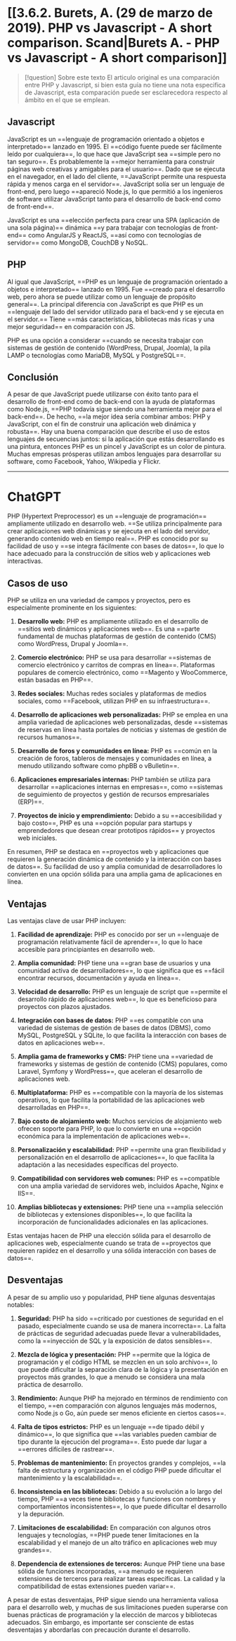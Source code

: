 # [[3.6.2. Burets, A. (29 de marzo de 2019). PHP vs Javascript - A short comparison. Scand|Burets A. - PHP vs Javascript - A short comparison]]

> [!question] Sobre este texto
> El articulo original es una comparación entre PHP y Javascript, si bien esta guía no tiene una nota especifica de Javascript, esta comparación puede ser esclarecedora respecto al ámbito en el que se emplean.
## Javascript
JavaScript es un ==lenguaje de programación orientado a objetos e interpretado== lanzado en 1995. El ==código fuente puede ser fácilmente leído por cualquiera==, lo que hace que JavaScript sea ==simple pero no tan seguro==. Es probablemente la ==mejor herramienta para construir páginas web creativas y amigables para el usuario==. Dado que se ejecuta en el navegador, en el lado del cliente, ==JavaScript permite una respuesta rápida y menos carga en el servidor==. JavaScript solía ser un lenguaje de front-end, pero luego ==apareció Node.js, lo que permitió a los ingenieros de software utilizar JavaScript tanto para el desarrollo de back-end como de front-end==.

JavaScript es una ==elección perfecta para crear una SPA (aplicación de una sola página)== dinámica ==y para trabajar con tecnologías de front-end== como AngularJS y ReactJS, ==así como con tecnologías de servidor== como MongoDB, CouchDB y NoSQL.
## PHP
Al igual que JavaScript, ==PHP es un lenguaje de programación orientado a objetos e interpretado== lanzado en 1995. Fue ==creado para el desarrollo web, pero ahora se puede utilizar como un lenguaje de propósito general==. La principal diferencia con JavaScript es que PHP es un ==lenguaje del lado del servidor utilizado para el back-end y se ejecuta en el servidor.== Tiene ==más características, bibliotecas más ricas y una mejor seguridad== en comparación con JS.

PHP es una opción a considerar ==cuando se necesita trabajar con sistemas de gestión de contenido (WordPress, Drupal, Joomla), la pila LAMP o tecnologías como MariaDB, MySQL y PostgreSQL==.
## Conclusión
A pesar de que JavaScript puede utilizarse con éxito tanto para el desarrollo de front-end como de back-end con la ayuda de plataformas como Node.js, ==PHP todavía sigue siendo una herramienta mejor para el back-end==. De hecho, ==la mejor idea sería combinar ambos: PHP y JavaScript, con el fin de construir una aplicación web dinámica y robusta==. Hay una buena comparación que describe el uso de estos lenguajes de secuencias juntos: si la aplicación que estás desarrollando es una pintura, entonces PHP es un pincel y JavaScript es un color de pintura. Muchas empresas prósperas utilizan ambos lenguajes para desarrollar su software, como Facebook, Yahoo, Wikipedia y Flickr.

---
# ChatGPT
PHP (Hypertext Preprocessor) es un ==lenguaje de programación== ampliamente utilizado en desarrollo web. ==Se utiliza principalmente para crear aplicaciones web dinámicas y se ejecuta en el lado del servidor, generando contenido web en tiempo real==. PHP es conocido por su facilidad de uso y ==se integra fácilmente con bases de datos==, lo que lo hace adecuado para la construcción de sitios web y aplicaciones web interactivas.
## Casos de uso
PHP se utiliza en una variedad de campos y proyectos, pero es especialmente prominente en los siguientes:

1. **Desarrollo web:** PHP es ampliamente utilizado en el desarrollo de ==sitios web dinámicos y aplicaciones web==. Es una ==parte fundamental de muchas plataformas de gestión de contenido (CMS) como WordPress, Drupal y Joomla==.

2. **Comercio electrónico:** PHP se usa para desarrollar ==sistemas de comercio electrónico y carritos de compras en línea==. Plataformas populares de comercio electrónico, como ==Magento y WooCommerce, están basadas en PHP==.

3. **Redes sociales:** Muchas redes sociales y plataformas de medios sociales, como ==Facebook, utilizan PHP en su infraestructura==.

4. **Desarrollo de aplicaciones web personalizadas:** PHP se emplea en una amplia variedad de aplicaciones web personalizadas, desde ==sistemas de reservas en línea hasta portales de noticias y sistemas de gestión de recursos humanos==.

5. **Desarrollo de foros y comunidades en línea:** PHP es ==común en la creación de foros, tableros de mensajes y comunidades en línea, a menudo utilizando software como phpBB o vBulletin==.

6. **Aplicaciones empresariales internas:** PHP también se utiliza para desarrollar ==aplicaciones internas en empresas==, como ==sistemas de seguimiento de proyectos y gestión de recursos empresariales (ERP)==.

7. **Proyectos de inicio y emprendimiento:** Debido a su ==accesibilidad y bajo costo==, PHP es una ==opción popular para startups y emprendedores que desean crear prototipos rápidos== y proyectos web iniciales.

En resumen, PHP se destaca en ==proyectos web y aplicaciones que requieren la generación dinámica de contenido y la interacción con bases de datos==. Su facilidad de uso y amplia comunidad de desarrolladores lo convierten en una opción sólida para una amplia gama de aplicaciones en línea.
## Ventajas
Las ventajas clave de usar PHP incluyen:

1. **Facilidad de aprendizaje:** PHP es conocido por ser un ==lenguaje de programación relativamente fácil de aprender==, lo que lo hace accesible para principiantes en desarrollo web.

2. **Amplia comunidad:** PHP tiene una ==gran base de usuarios y una comunidad activa de desarrolladores==, lo que significa que es ==fácil encontrar recursos, documentación y ayuda en línea==.

3. **Velocidad de desarrollo:** PHP es un lenguaje de script que ==permite el desarrollo rápido de aplicaciones web==, lo que es beneficioso para proyectos con plazos ajustados.

4. **Integración con bases de datos:** PHP ==es compatible con una variedad de sistemas de gestión de bases de datos (DBMS), como MySQL, PostgreSQL y SQLite, lo que facilita la interacción con bases de datos en aplicaciones web==.

5. **Amplia gama de frameworks y CMS:** PHP tiene una ==variedad de frameworks y sistemas de gestión de contenido (CMS) populares, como Laravel, Symfony y WordPress==, que aceleran el desarrollo de aplicaciones web.

6. **Multiplataforma:** PHP es ==compatible con la mayoría de los sistemas operativos, lo que facilita la portabilidad de las aplicaciones web desarrolladas en PHP==.

7. **Bajo costo de alojamiento web:** Muchos servicios de alojamiento web ofrecen soporte para PHP, lo que lo convierte en una ==opción económica para la implementación de aplicaciones web==.

8. **Personalización y escalabilidad:** PHP ==permite una gran flexibilidad y personalización en el desarrollo de aplicaciones==, lo que facilita la adaptación a las necesidades específicas del proyecto.

9. **Compatibilidad con servidores web comunes:** PHP es ==compatible con una amplia variedad de servidores web, incluidos Apache, Nginx e IIS==.

10. **Amplias bibliotecas y extensiones:** PHP tiene una ==amplia selección de bibliotecas y extensiones disponibles==, lo que facilita la incorporación de funcionalidades adicionales en las aplicaciones.

Estas ventajas hacen de PHP una elección sólida para el desarrollo de aplicaciones web, especialmente cuando se trata de ==proyectos que requieren rapidez en el desarrollo y una sólida interacción con bases de datos==.
## Desventajas
A pesar de su amplio uso y popularidad, PHP tiene algunas desventajas notables:

1. **Seguridad:** PHP ha sido ==criticado por cuestiones de seguridad en el pasado, especialmente cuando se usa de manera incorrecta==. La falta de prácticas de seguridad adecuadas puede llevar a vulnerabilidades, como la ==inyección de SQL y la exposición de datos sensibles==.

2. **Mezcla de lógica y presentación:** PHP ==permite que la lógica de programación y el código HTML se mezclen en un solo archivo==, lo que puede dificultar la separación clara de la lógica y la presentación en proyectos más grandes, lo que a menudo se considera una mala práctica de desarrollo.

3. **Rendimiento:** Aunque PHP ha mejorado en términos de rendimiento con el tiempo, ==en comparación con algunos lenguajes más modernos, como Node.js o Go, aún puede ser menos eficiente en ciertos casos==.

4. **Falta de tipos estrictos:** PHP es un lenguaje ==de tipado débil y dinámico==, lo que significa que ==las variables pueden cambiar de tipo durante la ejecución del programa==. Esto puede dar lugar a ==errores difíciles de rastrear==.

5. **Problemas de mantenimiento:** En proyectos grandes y complejos, ==la falta de estructura y organización en el código PHP puede dificultar el mantenimiento y la escalabilidad==.

6. **Inconsistencia en las bibliotecas:** Debido a su evolución a lo largo del tiempo, PHP ==a veces tiene bibliotecas y funciones con nombres y comportamientos inconsistentes==, lo que puede dificultar el desarrollo y la depuración.

7. **Limitaciones de escalabilidad:** En comparación con algunos otros lenguajes y tecnologías, ==PHP puede tener limitaciones en la escalabilidad y el manejo de un alto tráfico en aplicaciones web muy grandes==.

8. **Dependencia de extensiones de terceros:** Aunque PHP tiene una base sólida de funciones incorporadas, ==a menudo se requieren extensiones de terceros para realizar tareas específicas. La calidad y la compatibilidad de estas extensiones pueden variar==.

A pesar de estas desventajas, PHP sigue siendo una herramienta valiosa para el desarrollo web, y muchas de sus limitaciones pueden superarse con buenas prácticas de programación y la elección de marcos y bibliotecas adecuados. Sin embargo, es importante ser consciente de estas desventajas y abordarlas con precaución durante el desarrollo.